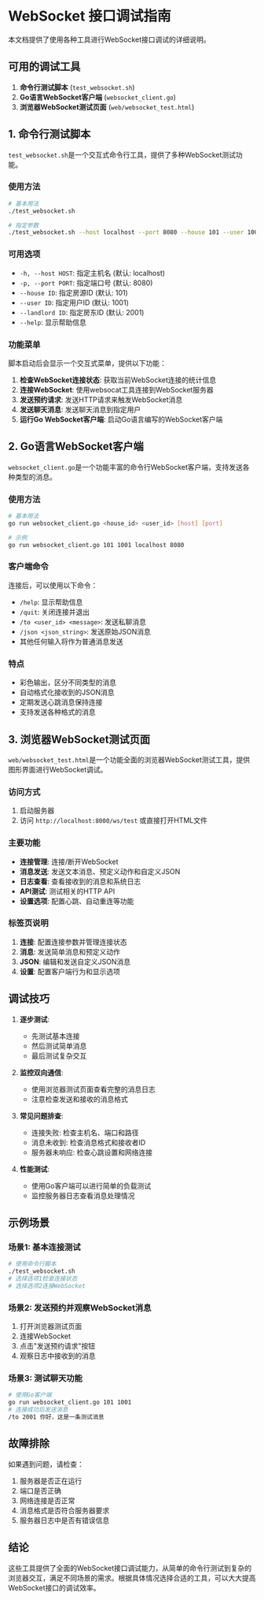# WebSocket 接口调试指南

本文档提供了使用各种工具进行WebSocket接口调试的详细说明。

## 可用的调试工具

1. **命令行测试脚本** (`test_websocket.sh`)
2. **Go语言WebSocket客户端** (`websocket_client.go`)
3. **浏览器WebSocket测试页面** (`web/websocket_test.html`)

## 1. 命令行测试脚本

`test_websocket.sh`是一个交互式命令行工具，提供了多种WebSocket测试功能。

### 使用方法

```bash
# 基本用法
./test_websocket.sh

# 指定参数
./test_websocket.sh --host localhost --port 8080 --house 101 --user 1001 --landlord 2001
```

### 可用选项

- `-h, --host HOST`: 指定主机名 (默认: localhost)
- `-p, --port PORT`: 指定端口号 (默认: 8080)
- `--house ID`: 指定房源ID (默认: 101)
- `--user ID`: 指定用户ID (默认: 1001)
- `--landlord ID`: 指定房东ID (默认: 2001)
- `--help`: 显示帮助信息

### 功能菜单

脚本启动后会显示一个交互式菜单，提供以下功能：

1. **检查WebSocket连接状态**: 获取当前WebSocket连接的统计信息
2. **连接WebSocket**: 使用websocat工具连接到WebSocket服务器
3. **发送预约请求**: 发送HTTP请求来触发WebSocket消息
4. **发送聊天消息**: 发送聊天消息到指定用户
5. **运行Go WebSocket客户端**: 启动Go语言编写的WebSocket客户端

## 2. Go语言WebSocket客户端

`websocket_client.go`是一个功能丰富的命令行WebSocket客户端，支持发送各种类型的消息。

### 使用方法

```bash
# 基本用法
go run websocket_client.go <house_id> <user_id> [host] [port]

# 示例
go run websocket_client.go 101 1001 localhost 8080
```

### 客户端命令

连接后，可以使用以下命令：

- `/help`: 显示帮助信息
- `/quit`: 关闭连接并退出
- `/to <user_id> <message>`: 发送私聊消息
- `/json <json_string>`: 发送原始JSON消息
- 其他任何输入将作为普通消息发送

### 特点

- 彩色输出，区分不同类型的消息
- 自动格式化接收到的JSON消息
- 定期发送心跳消息保持连接
- 支持发送各种格式的消息

## 3. 浏览器WebSocket测试页面

`web/websocket_test.html`是一个功能全面的浏览器WebSocket测试工具，提供图形界面进行WebSocket调试。

### 访问方式

1. 启动服务器
2. 访问 `http://localhost:8000/ws/test` 或直接打开HTML文件

### 主要功能

- **连接管理**: 连接/断开WebSocket
- **消息发送**: 发送文本消息、预定义动作和自定义JSON
- **日志查看**: 查看接收到的消息和系统日志
- **API测试**: 测试相关的HTTP API
- **设置选项**: 配置心跳、自动重连等功能

### 标签页说明

1. **连接**: 配置连接参数并管理连接状态
2. **消息**: 发送简单消息和预定义动作
3. **JSON**: 编辑和发送自定义JSON消息
4. **设置**: 配置客户端行为和显示选项

## 调试技巧

1. **逐步测试**:
   - 先测试基本连接
   - 然后测试简单消息
   - 最后测试复杂交互

2. **监控双向通信**:
   - 使用浏览器测试页面查看完整的消息日志
   - 注意检查发送和接收的消息格式

3. **常见问题排查**:
   - 连接失败: 检查主机名、端口和路径
   - 消息未收到: 检查消息格式和接收者ID
   - 服务器未响应: 检查心跳设置和网络连接

4. **性能测试**:
   - 使用Go客户端可以进行简单的负载测试
   - 监控服务器日志查看消息处理情况

## 示例场景

### 场景1: 基本连接测试

```bash
# 使用命令行脚本
./test_websocket.sh
# 选择选项1检查连接状态
# 选择选项2连接WebSocket
```

### 场景2: 发送预约并观察WebSocket消息

1. 打开浏览器测试页面
2. 连接WebSocket
3. 点击"发送预约请求"按钮
4. 观察日志中接收到的消息

### 场景3: 测试聊天功能

```bash
# 使用Go客户端
go run websocket_client.go 101 1001
# 连接成功后发送消息
/to 2001 你好，这是一条测试消息
```

## 故障排除

如果遇到问题，请检查：

1. 服务器是否正在运行
2. 端口是否正确
3. 网络连接是否正常
4. 消息格式是否符合服务器要求
5. 服务器日志中是否有错误信息

## 结论

这些工具提供了全面的WebSocket接口调试能力，从简单的命令行测试到复杂的浏览器交互，满足不同场景的需求。根据具体情况选择合适的工具，可以大大提高WebSocket接口的调试效率。
